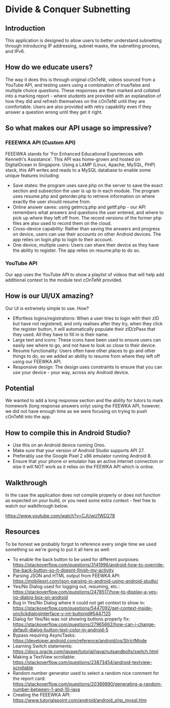 # Divide & Conquer Subnetting
## Introduction
This application is designed to allow users to better understand subnetting through introducing IP addressing, subnet masks, the subnetting process, and IPv6.

## How do we educate users?
The way it does this is through original cOnTeNt, videos sourced from a YouTube API, and testing users using a combination of true/false and multiple choice questions. These responses are then marked and collated into a marking report - where students are provided with an explanation of how they did and refresh themselves on the cOnTeNt until they are comfortable. Users are also provided with retry capability even if they answer a question wrong until they get it right.

## So what makes our API usage so impressive?
### FEEEWKA API (Custom API)
FEEEWKA stands for 'For Enhanced Educational Experiences with Kenneth's Assistance'. This API was home-grown and hosted on DigitalOcean in Singapore. Using a LAMP (Linux, Apache, MySQL, PHP) stack, this API writes and reads to a MySQL database to enable some unique features including:
- Save states: the program uses save.php on the server to save the exact section and subsection the user is up to in each module. The program uses resume.php and getorder.php to retrieve information on where exactly the user should resume from.
- Online answer saves: using getmcq.php and gettf.php - our API remembers what answers and questions the user entered, and where to pick up where they left off from. The record versions of the former php files are also used to record them on the cloud.
- Cross-device capability: Rather than saving the answers and progress on device, users can use their accounts on other Android devices. The app relies on login.php to login to their account.
- One device, multiple users: Users can share their device as they have the ability to register. The app relies on resume.php to do so.
### YouTube API
Our app uses the YouTube API to show a playlist of videos that will help add additional context to the module text cOnTeNt provided.

## How is our UI/UX amazing?
Our UI is extremely simple to use. How?
- Effortless logins/registrations: When a user tries to login with their zID but have not registered, and only realises after they try, when they click the register button, it will automatically populate their zID/zPass that they used. All they have to fill in is their name.
- Large text and icons: These icons have been used to ensure users can easily see where to go, and not have to look so close to their device.
- Resume functionality: Users often have other places to go and other things to do, so we added an ability to resume from where they left off using our FEEWKA API.
- Responsive design: The design uses constraints to ensure that you can use your device - your way, across any Android device.

## Potential
We wanted to add a long response section and the ability for tutors to mark homework (long response answers only) using the FEEWKA API, however, we did not have enough time as we were focusing on trying to push cOnTeNt into the app.

## How to compile this in Android Studio?
- Use this on an Android device running Oreo.
- Make sure that your version of Android Studio supports API 27.
- Preferably use the Google Pixel 2 x86 emulator running Android 8.
- Ensure that your phone or emulator has an active internet connection or else it will NOT work as it relies on the FEEWKA API which is online.

## Walkthrough
In the case the application does not compile properly or does not function as expected on your build, or you need some extra context - feel free to watch our walkthrough below.

https://www.youtube.com/watch?v=CJUwU1WD278

## Resources
To be honest we probably forgot to reference every single time we used something so we're going to put it all here as well:
- To enable the back button to be used for different purposes: https://stackoverflow.com/questions/3141996/android-how-to-override-the-back-button-so-it-doesnt-finish-my-activity
- Parsing JSON and HTML output from FEEWKA API: https://mobilesiri.com/json-parsing-in-android-using-android-studio/
- Yes/No Dialog used for logging out, resuming, etc.: https://stackoverflow.com/questions/2478517/how-to-display-a-yes-no-dialog-box-on-android
- Bug in Yes/No Dialog where it could not get context to show in: https://stackoverflow.com/questions/5447092/get-context-inside-onclickdialoginterface-v-int-buttonid#5447125
- Dialog for Yes/No was not showing buttons properly fix: https://stackoverflow.com/questions/27965662/how-can-i-change-default-dialog-button-text-color-in-android-5
- Bypass requiring AsyncTasks: https://developer.android.com/reference/android/os/StrictMode
- Learning Switch statements: https://docs.oracle.com/javase/tutorial/java/nutsandbolts/switch.html
- Making a TextView scrollable: https://stackoverflow.com/questions/23873454/android-textview-scrollable
- Random number generator used to select a random nice comment for the report card: https://stackoverflow.com/questions/20389890/generating-a-random-number-between-1-and-10-java
- Creating the FEEEWKA API: https://www.tutorialspoint.com/android/android_php_mysql.htm
